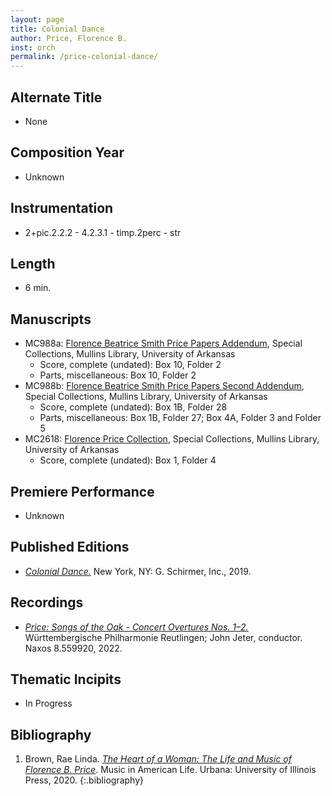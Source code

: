 ```yaml
---
layout: page
title: Colonial Dance
author: Price, Florence B.
inst: orch
permalink: /price-colonial-dance/
---
```


## Alternate Title
- None

## Composition Year
- Unknown

## Instrumentation
- 2+pic.2.2.2 - 4.2.3.1 - timp.2perc - str

## Length
- 6 min.

## Manuscripts
- MC988a: <a href="https://uark.as.atlas-sys.com/repositories/2/resources/1522" target="_blank">Florence Beatrice Smith Price Papers Addendum</a>, Special Collections, Mullins Library, University of Arkansas
    * Score, complete (undated): Box 10, Folder 2
    * Parts, miscellaneous: Box 10, Folder 2
- MC988b: <a href="https://uark.as.atlas-sys.com/repositories/2/resources/696/" target="_blank">Florence Beatrice Smith Price Papers Second Addendum</a>, Special Collections, Mullins Library, University of Arkansas
    * Score, complete (undated): Box 1B, Folder 28
    * Parts, miscellaneous: Box 1B, Folder 27; Box 4A, Folder 3 and Folder 5
- MC2618: <a href="https://uark.as.atlas-sys.com/repositories/2/resources/2618" target="_blank">Florence Price Collection</a>, Special Collections, Mullins Library, University of Arkansas
    * Score, complete (undated): Box 1, Folder 4

## Premiere Performance
- Unknown

## Published Editions
- <a href="https://www.wisemusicclassical.com/work/60502/Colonial-Dance-for-orchestra/" target="_blank">*Colonial Dance.*</a> New York, NY: G. Schirmer, Inc., 2019.

## Recordings
- <a href="https://www.naxos.com/CatalogueDetail/?id=8.559920" target="_blank">*Price: Songs of the Oak - Concert Overtures Nos. 1&ndash;2.*</a> Württembergische Philharmonie Reutlingen; John Jeter, conductor. Naxos 8.559920, 2022.

## Thematic Incipits
- In Progress

## Bibliography
1. Brown, Rae Linda. <a href="https://www.worldcat.org/title/1122800180" target="_blank">*The Heart of a Woman: The Life and Music of Florence B. Price*</a>. Music in American Life. Urbana: University of Illinois Press, 2020.
{:.bibliography}
